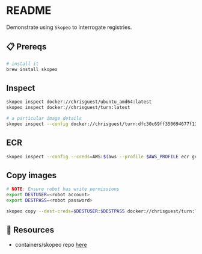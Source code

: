 # README

Demonstrate using `Skopeo` to interrogate registries.  

## 📋 Prereqs

```sh
# install it
brew install skopeo
```

## Inspect

```sh
skopeo inspect docker://chrisguest/ubuntu_amd64:latest 
skopeo inspect docker://chrisguest/turn:latest    

# a particular image details
skopeo inspect --config docker://chrisguest/turn:dfc30c69ff350694677f1372c4845b6a6cfd7e6d
```

## ECR

```sh
skopeo inspect --config --creds=AWS:$(aws --profile $AWS_PROFILE ecr get-login-password --region $AWS_REGION) docker://xxxxxxxx.dkr.ecr.${AWS_REGION}.amazonaws.com/myecrimage:latest 
```

## Copy images

```sh
# NOTE: Ensure robot has write permissions
export DESTUSER=<robot account>
export DESTPASS=<robot password>

skopeo copy --dest-creds=$DESTUSER:$DESTPASS docker://chrisguest/turn:latest docker://quay.io/guestchris75/turn:latest
```

## 👀 Resources

* containers/skopeo repo [here](https://github.com/containers/skopeo)  
